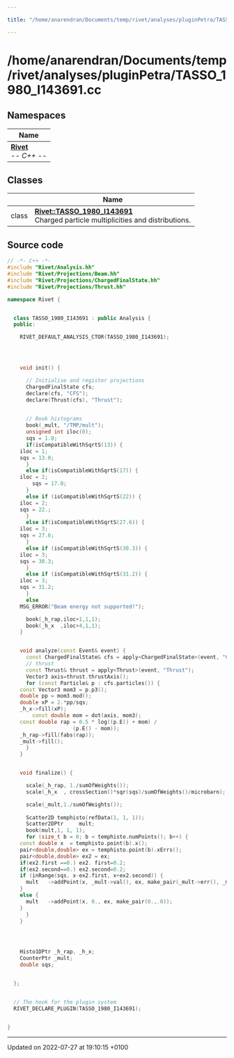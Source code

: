 ```yaml
---

title: "/home/anarendran/Documents/temp/rivet/analyses/pluginPetra/TASSO_1980_I143691.cc"

---
```


# /home/anarendran/Documents/temp/rivet/analyses/pluginPetra/TASSO_1980_I143691.cc



## Namespaces

| Name           |
| -------------- |
| **[Rivet](http://example.org/namespaces/namespacerivet/)** <br>-*- C++ -*-  |

## Classes

|                | Name           |
| -------------- | -------------- |
| class | **[Rivet::TASSO_1980_I143691](http://example.org/classes/classrivet_1_1tasso__1980__i143691/)** <br>Charged particle multiplicities and distributions.  |




## Source code

```cpp
// -*- C++ -*-
#include "Rivet/Analysis.hh"
#include "Rivet/Projections/Beam.hh"
#include "Rivet/Projections/ChargedFinalState.hh"
#include "Rivet/Projections/Thrust.hh"

namespace Rivet {


  class TASSO_1980_I143691 : public Analysis {
  public:

    RIVET_DEFAULT_ANALYSIS_CTOR(TASSO_1980_I143691);




    void init() {

      // Initialise and register projections
      ChargedFinalState cfs;
      declare(cfs, "CFS");
      declare(Thrust(cfs), "Thrust");
      

      // Book histograms
      book(_mult, "/TMP/mult");
      unsigned int iloc(0);
      sqs = 1.0;
      if(isCompatibleWithSqrtS(13)) {
    iloc = 1;
    sqs = 13.0;
      }
      else if(isCompatibleWithSqrtS(17)) {
    iloc = 2;
        sqs = 17.0;
      } 
      else if (isCompatibleWithSqrtS(22)) {
    iloc = 2;
    sqs = 22.;
      }
      else if(isCompatibleWithSqrtS(27.6)) {
    iloc = 3;
    sqs = 27.6;
      }
      else if (isCompatibleWithSqrtS(30.3)) {
    iloc = 3;
    sqs = 30.3;
      }
      else if (isCompatibleWithSqrtS(31.2)) {
    iloc = 3;
    sqs = 31.2;
      }
      else
    MSG_ERROR("Beam energy not supported!");

      book(_h_rap,iloc+1,1,1);
      book(_h_x  ,iloc+4,1,1);
    }


    void analyze(const Event& event) {
      const ChargedFinalState& cfs = apply<ChargedFinalState>(event, "CFS");
      // thrust
      const Thrust& thrust = apply<Thrust>(event, "Thrust");
      Vector3 axis=thrust.thrustAxis();
      for (const Particle& p : cfs.particles()) {
    const Vector3 mom3 = p.p3();
    double pp = mom3.mod();
    double xP = 2.*pp/sqs;
    _h_x->fill(xP);
        const double mom = dot(axis, mom3);
    const double rap = 0.5 * log((p.E() + mom) /
                     (p.E() - mom));
    _h_rap->fill(fabs(rap));
    _mult->fill();
      }
    }


    void finalize() {

      scale(_h_rap, 1./sumOfWeights());
      scale(_h_x  , crossSection()*sqr(sqs)/sumOfWeights()/microbarn);  

      scale(_mult,1./sumOfWeights());
      
      Scatter2D temphisto(refData(1, 1, 1));
      Scatter2DPtr     mult;
      book(mult,1, 1, 1);
      for (size_t b = 0; b < temphisto.numPoints(); b++) {
    const double x  = temphisto.point(b).x();
    pair<double,double> ex = temphisto.point(b).xErrs();
    pair<double,double> ex2 = ex;
    if(ex2.first ==0.) ex2. first=0.2;
    if(ex2.second==0.) ex2.second=0.2;
    if (inRange(sqs, x-ex2.first, x+ex2.second)) {
      mult   ->addPoint(x, _mult->val(), ex, make_pair(_mult->err(), _mult->err()));
    }
    else {
      mult   ->addPoint(x, 0., ex, make_pair(0.,.0));
    }
      }
    }




    Histo1DPtr _h_rap, _h_x;
    CounterPtr _mult;
    double sqs;


  };


  // The hook for the plugin system
  RIVET_DECLARE_PLUGIN(TASSO_1980_I143691);


}
```


-------------------------------

Updated on 2022-07-27 at 19:10:15 +0100

